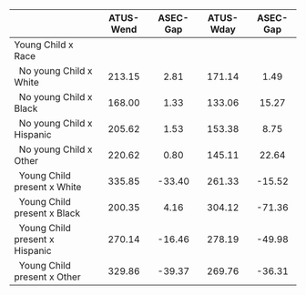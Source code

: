 
|                      |    ATUS-Wend |     ASEC-Gap |    ATUS-Wday |     ASEC-Gap |
| -------------------- | :----------: | :----------: | :----------: | :----------: |
| Young Child x Race   |              |              |              |              |
| &nbsp;&nbsp;No young Child x White |       213.15 |         2.81 |       171.14 |         1.49 |
| &nbsp;&nbsp;No young Child x Black |       168.00 |         1.33 |       133.06 |        15.27 |
| &nbsp;&nbsp;No young Child x Hispanic |       205.62 |         1.53 |       153.38 |         8.75 |
| &nbsp;&nbsp;No young Child x Other |       220.62 |         0.80 |       145.11 |        22.64 |
| &nbsp;&nbsp;Young Child present x White |       335.85 |       -33.40 |       261.33 |       -15.52 |
| &nbsp;&nbsp;Young Child present x Black |       200.35 |         4.16 |       304.12 |       -71.36 |
| &nbsp;&nbsp;Young Child present x Hispanic |       270.14 |       -16.46 |       278.19 |       -49.98 |
| &nbsp;&nbsp;Young Child present x Other |       329.86 |       -39.37 |       269.76 |       -36.31 |

